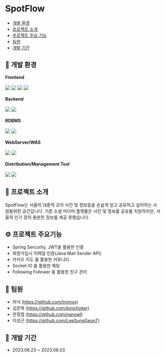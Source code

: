 # SpotFlow
- [개발 환경](#-wrench-개발-환경)
- [프로젝트 소개](#-loudspeaker-프로젝트-소개)
- [프로젝트 주요 기능](#-------------)
- [팀원](#-stars----)
- [개발 기간](#-stars-------)

## :wrench: 개발 환경
<b>Frontend</b>
<br>
<br>
  <img src="https://img.shields.io/badge/HTML5-E34F26?style=flat&logo=HTML5&logoColor=white" />
  <img src="https://img.shields.io/badge/CSS3-1572B6?style=flat&logo=css3&logoColor=white" />
  <img src="https://img.shields.io/badge/JavaScript-F7DF1E?style=flat&logo=JavaScript&logoColor=white" />
  <img src="https://img.shields.io/badge/React-61DAFB?style=flat&logo=react&logoColor=white" />
<br>
<br>
<b>Backend</b>
<br>
<br>
  <img src="https://img.shields.io/badge/Java-007396?style=flat&logo=Conda-Forge&logoColor=white" />
  <img src="https://img.shields.io/badge/springboot-6DB33F?style=flat&logo=Spring Boot&logoColor=white" />
<br>
<br>
<b>RDBMS</b>
<br>
<br>
  <img src="https://img.shields.io/badge/mysql-4479A1?style=flat&logo=MySQL&logoColor=white" />
  <img src="https://img.shields.io/badge/firebase-FFCA28?style=flat&logo=firebase&logoColor=white" />
<br>
<br>
<b>WebServer/WAS</b>
<br>
<br>
  <img src="https://img.shields.io/badge/apache-D22128?style=flat&logo=apache&logoColor=white" />
  <img src="https://img.shields.io/badge/apachetomcat-F8DC75?style=flat&logo=apachetomcat&logoColor=white" />
<br>
<br>
<b>Distribution/Management Tool</b>
<br>
<br>
  <img src="https://img.shields.io/badge/amazonec2-FF9900?style=flat&logo=AWS&logoColor=white" />
  <img src="https://img.shields.io/badge/apachetomcat-F8DC75?style=flat&logo=Tomcat&logoColor=white" />

## :loudspeaker: 프로젝트 소개
SpotFlow는 서울의 대중적 곳의 사진 및 정보등을 손쉽게 얻고 공유하고 싶어하는 사람들위한 공간입니다. 기존 소셜 미디어 플랫폼은 사진 및 정보를 공유를 지원하지만, 서울의 인기 장의 충분한 정보를 제공 못했습니다.

## :gear: 프로젝트 주요기능
- Spring Sercurity, JWT을 활용한 인증
- 회원가입시 이메일 인증(Java Mail Sender API)
- 카카오 지도 를 활용한 커뮤니티
- Socket IO 를 활용한 채팅
- Following Follower 을 활용한 친구 관리

## :busts_in_silhouette: 팀원
- 허식 (https://github.com/tromxx)
- 김준혁 (https://github.com/kimchoker)
- 한정엽 (https://github.com/nanowl)
- 이성근 (https://github.com/LeeSungGeun7)

## :calendar: 개발 기간
- 2023.06.23 ~ 2023.08.03
  
